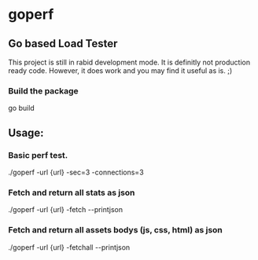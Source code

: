 # goperf

## Go based Load Tester
This project is still in rabid development mode.  It is definitly not production ready code.
However, it does work and you may find it useful as is.  ;)

### Build the package
go build

## Usage:
### Basic perf test.
./goperf -url {url} -sec=3 -connections=3


### Fetch and return all stats as json
./goperf -url {url} -fetch --printjson

### Fetch and return all assets bodys (js, css, html) as json
./goperf -url {url} -fetchall --printjson
